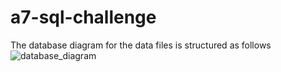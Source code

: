 # a7-sql-challenge
The database diagram for the data files is structured as follows
![database_diagram](Employee_SQL/DBD.png)